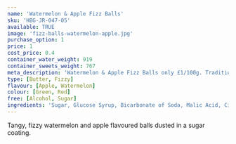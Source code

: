 ```yaml
---
name: 'Watermelon & Apple Fizz Balls'
sku: 'HBG-JR-047-05'
available: TRUE
image: 'fizz-balls-watermelon-apple.jpg'
purchase_option: 1
price: 1
cost_price: 0.4
container_water_weight: 919
container_sweets_weight: 767
meta_description: 'Watermelon & Apple Fizz Balls only £1/100g. Traditional sweets and more at Humbugs Confectionery Store. Specialists in satisfying your sweet tooth!'
type: [Butter, Fizzy]
flavour: [Apple, Watermelon]
colour: [Green, Red]
free: [Alcohol, Sugar]
ingredients: 'Sugar, Glucose Syrup, Bicarbonate of Soda, Malic Acid, Citric Acid, Colours: E102, E129, E133'
---
```

Tangy, fizzy watermelon and apple flavoured balls dusted in a sugar coating.